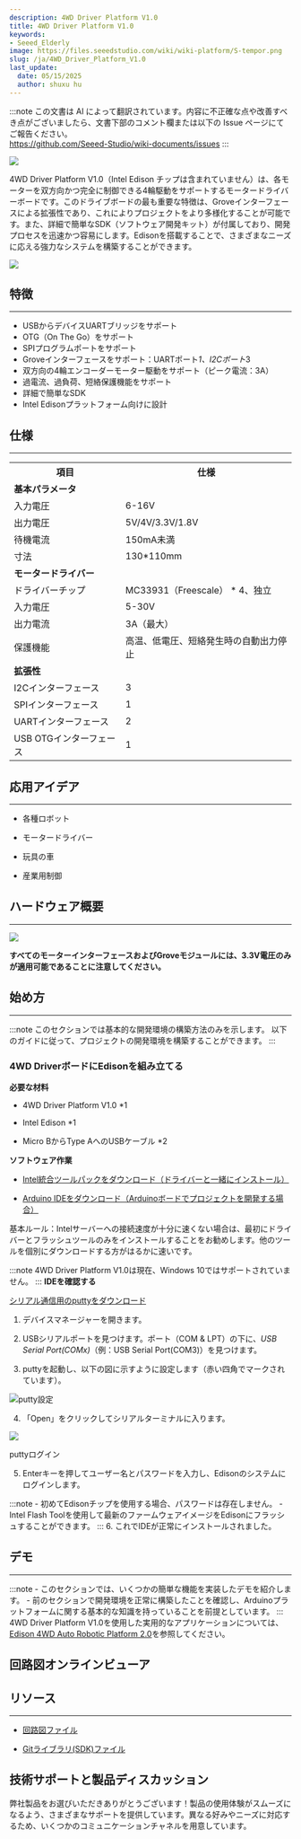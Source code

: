 ```yaml
---
description: 4WD Driver Platform V1.0
title: 4WD Driver Platform V1.0
keywords:
- Seeed_Elderly
image: https://files.seeedstudio.com/wiki/wiki-platform/S-tempor.png
slug: /ja/4WD_Driver_Platform_V1.0
last_update:
  date: 05/15/2025
  author: shuxu hu
---
```

:::note
この文書は AI によって翻訳されています。内容に不正確な点や改善すべき点がございましたら、文書下部のコメント欄または以下の Issue ページにてご報告ください。  
https://github.com/Seeed-Studio/wiki-documents/issues
:::

![](https://files.seeedstudio.com/wiki/4WD_Driver_Platform_V1.0/img/4WD_Driver_Platform_V1.0_1200.jpg)

4WD Driver Platform V1.0（Intel Edison チップは含まれていません）は、各モーターを双方向かつ完全に制御できる4輪駆動をサポートするモータードライバーボードです。このドライブボードの最も重要な特徴は、Groveインターフェースによる拡張性であり、これによりプロジェクトをより多様化することが可能です。また、詳細で簡単なSDK（ソフトウェア開発キット）が付属しており、開発プロセスを迅速かつ容易にします。Edisonを搭載することで、さまざまなニーズに応える強力なシステムを構築することができます。

[![](https://files.seeedstudio.com/wiki/Seeed-WiKi/docs/images/300px-Get_One_Now_Banner-ragular.png)](https://www.seeedstudio.com/4WD-Driver-Platform-V1.0-p-2536.html)

## 特徴
---
* USBからデバイスUARTブリッジをサポート
* OTG（On The Go）をサポート
* SPIプログラムポートをサポート
* Groveインターフェースをサポート：UARTポート*1、I2Cポート*3
* 双方向の4輪エンコーダーモーター駆動をサポート（ピーク電流：3A）
* 過電流、過負荷、短絡保護機能をサポート
* 詳細で簡単なSDK
* Intel Edisonプラットフォーム向けに設計

## 仕様
---

<table>
<tr>
<th>項目</th>
<th>仕様</th>
</tr>
<tr>
<td colspan="2"><strong>基本パラメータ</strong></td>
</tr>
<tr>
<td>入力電圧</td>
<td>6-16V</td>
</tr>
<tr>
<td>出力電圧</td>
<td>5V/4V/3.3V/1.8V</td>
</tr>
<tr>
<td>待機電流</td>
<td>150mA未満</td>
</tr>
<tr>
<td>寸法</td>
<td>130*110mm</td>
</tr>
<tr>
<td colspan="2"><strong>モータードライバー</strong></td>
</tr>
<tr>
<td>ドライバーチップ</td>
<td>MC33931（Freescale） * 4、独立</td>
</tr>
<tr>
<td>入力電圧</td>
<td>5-30V</td>
</tr>
<tr>
<td>出力電流</td>
<td>3A（最大）</td>
</tr>
<tr>
<td>保護機能</td>
<td>高温、低電圧、短絡発生時の自動出力停止</td>
</tr>
<tr>
<td colspan="2"><strong>拡張性</strong></td>
</tr>
<tr>
<td>I2Cインターフェース</td>
<td>3</td>
</tr>
<tr>
<td>SPIインターフェース</td>
<td>1</td>
</tr>
<tr>
<td>UARTインターフェース</td>
<td>2</td>
</tr>
<tr>
<td>USB OTGインターフェース</td>
<td>1</td>
</tr>
</table>

## 応用アイデア
---

* 各種ロボット

* モータードライバー

* 玩具の車

* 産業用制御

## ハードウェア概要
---

![](https://files.seeedstudio.com/wiki/4WD_Driver_Platform_V1.0/img/4WD_Driver_Platform_V1.0_3400_Modules.jpg)

**すべてのモーターインターフェースおよびGroveモジュールには、3.3V電圧のみが適用可能であることに注意してください。**

## 始め方
---

:::note
    このセクションでは基本的な開発環境の構築方法のみを示します。
以下のガイドに従って、プロジェクトの開発環境を構築することができます。
:::
### 4WD DriverボードにEdisonを組み立てる

**必要な材料**
- 4WD Driver Platform V1.0 *1

- Intel Edison *1

- Micro BからType AへのUSBケーブル *2

**ソフトウェア作業**

*   [Intel統合ツールパックをダウンロード（ドライバーと一緒にインストール）](http://downloadmirror.intel.com/25028/eng/iotdk_win_installer.exe)

*   [Arduino IDEをダウンロード（Arduinoボードでプロジェクトを開発する場合）](http://downloads.arduino.cc/arduino-1.6.5-r5-windows.exe)

基本ルール：Intelサーバーへの接続速度が十分に速くない場合は、最初にドライバーとフラッシュツールのみをインストールすることをお勧めします。他のツールを個別にダウンロードする方がはるかに速いです。

:::note
    4WD Driver Platform V1.0は現在、Windows 10ではサポートされていません。
:::
**IDEを確認する**

[シリアル通信用のputtyをダウンロード](http://www.chiark.greenend.org.uk/~sgtatham/putty/download.html)

1. デバイスマネージャーを開きます。

2. USBシリアルポートを見つけます。ポート（COM & LPT）の下に、_USB Serial Port(COMx)_（例：USB Serial Port(COM3)）を見つけます。

3. puttyを起動し、以下の図に示すように設定します（赤い四角でマークされています）。

![](https://files.seeedstudio.com/wiki/4WD_Driver_Platform_V1.0/img/Putty_config.jpg)putty設定

4. 「Open」をクリックしてシリアルターミナルに入ります。

![](https://files.seeedstudio.com/wiki/4WD_Driver_Platform_V1.0/img/Putty_login.png)

puttyログイン

5. Enterキーを押してユーザー名とパスワードを入力し、Edisonのシステムにログインします。

:::note
    - 初めてEdisonチップを使用する場合、パスワードは存在しません。
    - Intel Flash Toolを使用して最新のファームウェアイメージをEdisonにフラッシュすることができます。
:::
6. これでIDEが正常にインストールされました。

## デモ
---
:::note
    - このセクションでは、いくつかの簡単な機能を実装したデモを紹介します。
    - 前のセクションで開発環境を正常に構築したことを確認し、Arduinoプラットフォームに関する基本的な知識を持っていることを前提としています。
:::
4WD Driver Platform V1.0を使用した実用的なアプリケーションについては、[Edison 4WD Auto Robotic Platform 2.0](https://wiki.seeedstudio.com/ja/Edison_4WD_Auto_Robotic_Platform_2.0/)を参照してください。

## 回路図オンラインビューア

<div className="altium-ecad-viewer" data-project-src="https://files.seeedstudio.com/wiki/4WD_Driver_Platform_V1.0/res/4WD_Auto_Robotic_Platform_V1.0_SCHAndPCB.zip" style={{borderRadius: '0px 0px 4px 4px', height: 500, borderStyle: 'solid', borderWidth: 1, borderColor: 'rgb(241, 241, 241)', overflow: 'hidden', maxWidth: 1280, maxHeight: 700, boxSizing: 'border-box'}}>
</div>

## リソース
---
*   [回路図ファイル](https://files.seeedstudio.com/wiki/4WD_Driver_Platform_V1.0/res/4WD_Auto_Robotic_Platform_V1.0_SCHAndPCB.zip)

*   [Gitライブラリ(SDK)ファイル](https://github.com/Pillar1989/webrobot/blob/master/motor.py)

## 技術サポートと製品ディスカッション

弊社製品をお選びいただきありがとうございます！製品の使用体験がスムーズになるよう、さまざまなサポートを提供しています。異なる好みやニーズに対応するため、いくつかのコミュニケーションチャネルを用意しています。

<div class="button_tech_support_container">
<a href="https://forum.seeedstudio.com/" class="button_forum"></a> 
<a href="https://www.seeedstudio.com/contacts" class="button_email"></a>
</div>

<div class="button_tech_support_container">
<a href="https://discord.gg/eWkprNDMU7" class="button_discord"></a> 
<a href="https://github.com/Seeed-Studio/wiki-documents/discussions/69" class="button_discussion"></a>
</div>